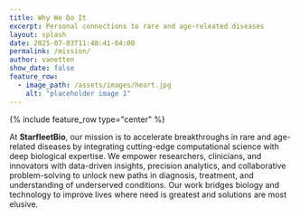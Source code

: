 ```yaml
---
title: Why We Do It
excerpt: Personal connections to rare and age-releated diseases
layout: splash
date: 2025-07-03T11:48:41-04:00
permalink: /mission/
author: vanetten
show_date: false
feature_row:
  - image_path: /assets/images/heart.jpg
    alt: "placeholder image 1"
---
```


{% include feature_row type="center" %}

At **StarfleetBio**, our mission is to accelerate breakthroughs in rare and age-related diseases by integrating cutting-edge computational science with deep biological expertise. We empower researchers, clinicians, and innovators with data-driven insights, precision analytics, and collaborative problem-solving to unlock new paths in diagnosis, treatment, and understanding of underserved conditions. Our work bridges biology and technology to improve lives where need is greatest and solutions are most elusive.
